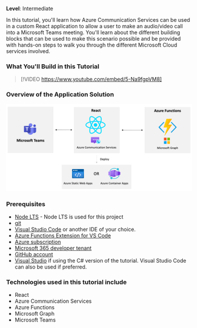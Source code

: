 <!-- markdownlint-disable MD041 -->

**Level**: Intermediate

In this tutorial, you'll learn how Azure Communication Services can be used in a custom React application to allow a user to make an audio/video call into a Microsoft Teams meeting. You'll learn about the different building blocks that can be used to make this scenario possible and be provided with hands-on steps to walk you through the different Microsoft Cloud services involved.

### What You'll Build in this Tutorial

>[!VIDEO https://www.youtube.com/embed/5-Na9fgpVM8]

### Overview of the Application Solution

![ACS Audio/Video Solution](../media/architecture-no-title.png "Scenario Architecture")

### Prerequisites

- [Node LTS](https://nodejs.org) - Node LTS is used for this project
- [git](/devops/develop/git/install-and-set-up-git)
- [Visual Studio Code](https://code.visualstudio.com/) or another IDE of your choice.
- [Azure Functions Extension for VS Code](https://marketplace.visualstudio.com/items?itemName=ms-azuretools.vscode-azurefunctions)
- [Azure subscription](https://azure.microsoft.com/free/search)
- [Microsoft 365 developer tenant](https://developer.microsoft.com/microsoft-365/dev-program)
- [GitHub account](https://github.com)
- [Visual Studio](https://visualstudio.microsoft.com) if using the C# version of the tutorial. Visual Studio Code can also be used if preferred.

### Technologies used in this tutorial include

- React
- Azure Communication Services
- Azure Functions
- Microsoft Graph
- Microsoft Teams
